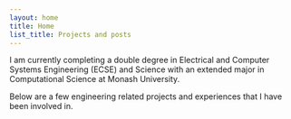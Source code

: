 ```yaml
---
layout: home
title: Home
list_title: Projects and posts
---
```


I am currently completing a double degree in Electrical and Computer Systems Engineering (ECSE) and Science with an extended major in Computational Science at Monash University.

Below are a few engineering related projects and experiences that I have been involved in.